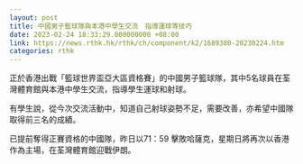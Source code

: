 ```yaml
---
layout: post
title: 中國男子籃球隊與本港中學生交流　指導運球等技巧
date: 2023-02-24 18:33:29.000000000 +08:00
link: https://news.rthk.hk/rthk/ch/component/k2/1689380-20230224.htm
categories: rthk
---
```


正於香港出戰「籃球世界盃亞大區資格賽」的中國男子籃球隊，其中5名球員在荃灣體育館與本港中學生交流，指導學生運球和射球。

有學生說，從今次交流活動中，知道自己射球姿勢不足，需要改善，亦希望中國隊取得前三名的成績。

已提前奪得正賽資格的中國隊，昨日以71：59 擊敗哈薩克，星期日將再次以香港作為主場，在荃灣體育館迎戰伊朗。
